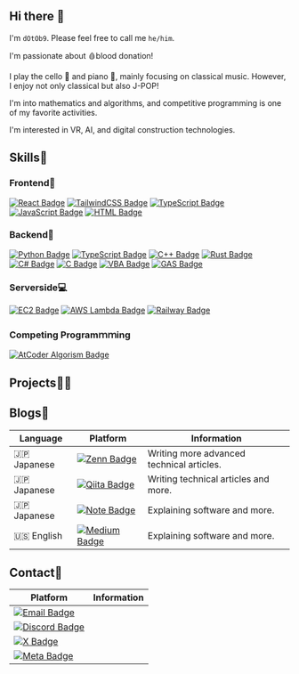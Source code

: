 ## Hi there 👋

I'm `dOtOb9`. Please feel free to call me `he/him`.

I'm passionate about 🩸blood donation!

I play the cello 🎻 and piano 🎹, mainly focusing on classical music. However, I enjoy not only classical but also J-POP!

I'm into mathematics and algorithms, and competitive programming is one of my favorite activities.

I'm interested in VR, AI, and digital construction technologies.

## Skills💪
### Frontend🎨
[![React Badge](https://img.shields.io/badge/React-61DAFB?style=flat&logo=react&logoColor=black)](https://reactjs.org/)
[![TailwindCSS Badge](https://img.shields.io/badge/TailwindCSS-06B6D4?style=flat&logo=tailwind-css&logoColor=white)](https://tailwindcss.com/)
[![TypeScript Badge](https://img.shields.io/badge/TypeScript-007ACC?style=flat&logo=typescript&logoColor=white)](https://www.typescriptlang.org/)
[![JavaScript Badge](https://img.shields.io/badge/JavaScript-F7DF1E?style=flat&logo=javascript&logoColor=black)](https://developer.mozilla.org/en-US/docs/Web/JavaScript)
[![HTML Badge](https://img.shields.io/badge/HTML-0A7DFF?style=flat&logo=html5&logoColor=white)](https://developer.mozilla.org/en-US/docs/Web/HTML)


### Backend🤖
[![Python Badge](https://img.shields.io/badge/Python-3776AB?style=flat&logo=python&logoColor=white)](https://www.python.org/)
[![TypeScript Badge](https://img.shields.io/badge/TypeScript-007ACC?style=flat&logo=typescript&logoColor=white)](https://www.typescriptlang.org/)
[![C++ Badge](https://img.shields.io/badge/C%2B%2B-00599C?style=flat&logo=c%2B%2B&logoColor=white)](https://en.wikipedia.org/wiki/C%2B%2B)
[![Rust Badge](https://img.shields.io/badge/Rust-000000?style=flat&logo=rust&logoColor=white)](https://www.rust-lang.org/)
[![C# Badge](https://img.shields.io/badge/C%23-68217A?style=flat&logo=csharp&logoColor=white)](https://learn.microsoft.com/en-us/dotnet/csharp/)
[![C Badge](https://img.shields.io/badge/C-00599C?style=flat&logo=c&logoColor=white)](https://en.wikipedia.org/wiki/C_(programming_language))
[![VBA Badge](https://img.shields.io/badge/VBA-FF0000?style=flat&logo=microsoft&logoColor=white)](https://learn.microsoft.com/en-us/office/vba/)
[![GAS Badge](https://img.shields.io/badge/Google%20Apps%20Script-4285F4?style=flat&logo=google&logoColor=white)](https://developers.google.com/apps-script)



### Serverside💻
[![EC2 Badge](https://img.shields.io/badge/AWS%20EC2-FF9900?style=flat&logo=amazon-aws&logoColor=white)](https://aws.amazon.com/ec2/)
[![AWS Lambda Badge](https://img.shields.io/badge/AWS%20Lambda-232F3E?style=flat&logo=amazon-aws&logoColor=white)](https://aws.amazon.com/lambda/)
[![Railway Badge](https://img.shields.io/badge/Railway-333333?style=flat&logo=railway&logoColor=white)](https://railway.app/)

### Competing Programｍｍing
[![AtCoder Algorism Badge](https://img.shields.io/badge/AtCoder-Algorism%20Gray-gray?style=flat&logo=atcoder&logoColor=white)](https://atcoder.jp/users/dOtOb9)


## Projects👨‍💻



## Blogs📰
| Language     | Platform                                                                                                                                                            | Information                               |
|--------------|---------------------------------------------------------------------------------------------------------------------------------------------------------------------|-------------------------------------------|
| 🇯🇵 Japanese |[![Zenn Badge](https://img.shields.io/badge/-Zenn-3EA8FF?style=flat&logo=Zenn&logoColor=white&link=https://zenn.dev/dotob9)](https://zenn.dev/dotob9)    | Writing more advanced technical articles. |
| 🇯🇵 Japanese |[![Qiita Badge](https://img.shields.io/badge/Qiita-55C500?style=flat&logo=qiita&logoColor=white)](https://qiita.com/dOtOb9)                                    | Writing technical articles and more.      |
| 🇯🇵 Japanese |[![Note Badge](https://img.shields.io/badge/Note-FFFFFF?style=flat&logo=note&logoColor=black)](https://note.com/dOtOb9)                                        | Explaining software and more.             |
| 🇺🇸 English  |[![Medium Badge](https://img.shields.io/badge/Medium-FFFFFF?style=flat&logo=medium&logoColor=000000)](https://medium.com/@dOtOb9)                              | Explaining software and more.             |


## Contact📨
| Platform                                                                                                                                                          | Information   |
|-------------------------------------------------------------------------------------------------------------------------------------------------------------------|---------------|
| [![Email Badge](https://img.shields.io/badge/Email-D14836?style=flat&logo=gmail&logoColor=white)](mailto:dOtOb9@gmail.com)                                        |               |
|[![Discord Badge](https://img.shields.io/badge/Discord-7289DA?style=flat&logo=discord&logoColor=white)](https://discord.com/users/1047504754324013097)             |               |
|[![X Badge](https://img.shields.io/badge/-000000?style=flat&logo=x&logoColor=white&labelColor=000000&label=Twitter)](https://x.com/dOtOb9)                         |               |
| [![Meta Badge](https://img.shields.io/badge/Meta-FFFFFF?style=flat&logo=meta&logoColor=1877F2)](https://horizon.meta.com/profile/198894493318437/?hwsh=eUxKQTuNOu)|               |
